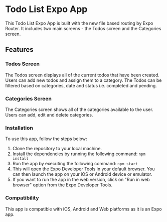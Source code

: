 # Todo List Expo App
This Todo List Expo App is built with the new file based routing by Expo Router. It includes two main screens - the Todos screen and the Categories screen.

## Features
### Todos Screen
The Todos screen displays all of the current todos that have been created. Users can add new todos and assign them to a category. The Todos can be filtered based on categories, date and status i.e. completed and pending.

### Categories Screen
The Categories screen shows all of the categories available to the user. Users can add, edit and delete categories.

### Installation
To use this app, follow the steps below:

1. Clone the repository to your local machine.
2. Install the dependencies by running the following command: `npm install`
3. Run the app by executing the following command: `npm start`
4. This will open the Expo Developer Tools in your default browser. You can then launch the app on your iOS or Android device or emulator.
5. If you want to run the app in the web version, click on "Run in web browser" option from the Expo Developer Tools.

### Compatibility
This app is compatible with iOS, Android and Web platforms as it is an Expo app.



